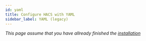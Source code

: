```yaml
---
id: yaml
title: Configure HACS with YAML
sidebar_label: YAML (legacy)
---
```


_This page assume that you have allready finished the [installation](/docs/installation/manual)_
